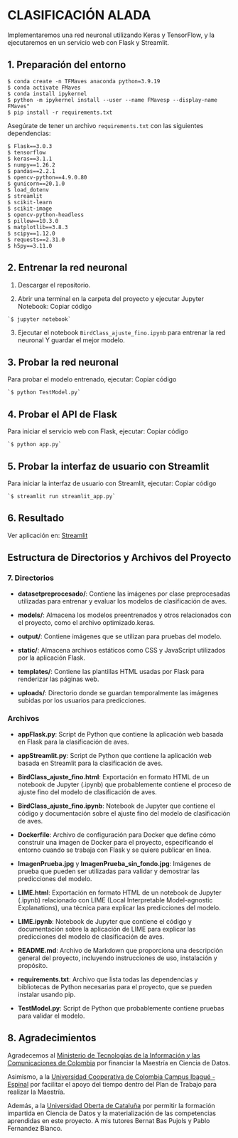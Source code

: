 # CLASIFICACIÓN ALADA

Implementaremos una red neuronal utilizando Keras y TensorFlow, y la ejecutaremos en un servicio web con Flask y Streamlit.

## 1. Preparación del entorno
    $ conda create -n TFMaves anaconda python=3.9.19
    $ conda activate FMaves
    $ conda install ipykernel
    $ python -m ipykernel install --user --name FMavesp --display-name FMaves"
    $ pip install -r requirements.txt


Asegúrate de tener un archivo `requirements.txt` con las siguientes dependencias:

    $ Flask==3.0.3
    $ tensorflow
    $ keras==3.1.1
    $ numpy==1.26.2
    $ pandas==2.2.1
    $ opencv-python==4.9.0.80
    $ gunicorn==20.1.0
    $ load_dotenv
    $ streamlit
    $ scikit-learn
    $ scikit-image
    $ opencv-python-headless
    $ pillow==10.3.0
    $ matplotlib==3.8.3
    $ scipy==1.12.0
    $ requests==2.31.0
    $ h5py==3.11.0

## 2. Entrenar la red neuronal

1.  Descargar el repositorio.

2.  Abrir una terminal en la carpeta del proyecto y ejecutar Jupyter Notebook:
Copiar código
```         
`$ jupyter notebook`
```

3.  Ejecutar el notebook `BirdClass_ajuste_fino.ipynb` para entrenar la red neuronal Y guardar el mejor modelo.

## 3. Probar la red neuronal

Para probar el modelo entrenado, ejecutar:
Copiar código
```         
`$ python TestModel.py`
```

## 4. Probar el API de Flask

Para iniciar el servicio web con Flask, ejecutar:
Copiar código

```         
`$ python app.py`
```


## 5. Probar la interfaz de usuario con Streamlit

Para iniciar la interfaz de usuario con Streamlit, ejecutar:
Copiar código
```         
`$ streamlit run streamlit_app.py`
```
## 6. Resultado

Ver aplicación en: [Streamlit](https://clasificacionalada1.streamlit.app/)

## Estructura de Directorios y Archivos del Proyecto

### 7. Directorios

- **datasetpreprocesado/**: Contiene las imágenes por clase preprocesadas utilizadas para entrenar y evaluar los modelos de clasificación de aves.
  
- **models/**: Almacena los modelos preentrenados y otros relacionados con el proyecto, como el archivo optimizado.keras.

- **output/**: Contiene imágenes que se utilizan para pruebas del modelo.

- **static/**: Almacena archivos estáticos como CSS y JavaScript utilizados por la aplicación Flask.

- **templates/**: Contiene las plantillas HTML usadas por Flask para renderizar las páginas web.

- **uploads/**: Directorio donde se guardan temporalmente las imágenes subidas por los usuarios para predicciones.

### Archivos

- **appFlask.py**: Script de Python que contiene la aplicación web basada en Flask para la clasificación de aves.

- **appStreamlit.py**: Script de Python que contiene la aplicación web basada en Streamlit para la clasificación de aves.

- **BirdClass_ajuste_fino.html**: Exportación en formato HTML de un notebook de Jupyter (.ipynb) que probablemente contiene el proceso de ajuste fino del modelo de clasificación de aves.

- **BirdClass_ajuste_fino.ipynb**: Notebook de Jupyter que contiene el código y documentación sobre el ajuste fino del modelo de clasificación de aves.

- **Dockerfile**: Archivo de configuración para Docker que define cómo construir una imagen de Docker para el proyecto, especificando el entorno cuando se trabaja con Flask y se quiere publicar en línea.

- **ImagenPrueba.jpg** y **ImagenPrueba_sin_fondo.jpg**: Imágenes de prueba que pueden ser utilizadas para validar y demostrar las predicciones del modelo.

- **LIME.html**: Exportación en formato HTML de un notebook de Jupyter (.ipynb) relacionado con LIME (Local Interpretable Model-agnostic Explanations), una técnica para explicar las predicciones del modelo.

- **LIME.ipynb**: Notebook de Jupyter que contiene el código y documentación sobre la aplicación de LIME para explicar las predicciones del modelo de clasificación de aves.

- **README.md**: Archivo de Markdown que proporciona una descripción general del proyecto, incluyendo instrucciones de uso, instalación y propósito.

- **requirements.txt**: Archivo que lista todas las dependencias y bibliotecas de Python necesarias para el proyecto, que se pueden instalar usando pip.

- **TestModel.py**: Script de Python que probablemente contiene pruebas para validar el modelo.


## 8. Agradecimientos

Agradecemos al <a href="https://mintic.gov.co/" target="_blank">Ministerio de Tecnologías de la Información y las Comunicaciones de Colombia</a> por financiar la Maestría en Ciencia de Datos.

Asimismo, a la <a href="https://www.ucc.edu.co/" target="_blank">Universidad Cooperativa de Colombia Campus Ibagué - Espinal</a> por facilitar el apoyo del tiempo dentro del Plan de Trabajo para realizar la Maestría.

Además, a la <a href="https://www.uoc.edu/es" target="_blank">Universidad Oberta de Cataluña</a> por permitir la formación impartida en Ciencia de Datos y la materialización de las competencias aprendidas en este proyecto. A mis tutores Bernat Bas Pujols y Pablo Fernandez Blanco.



